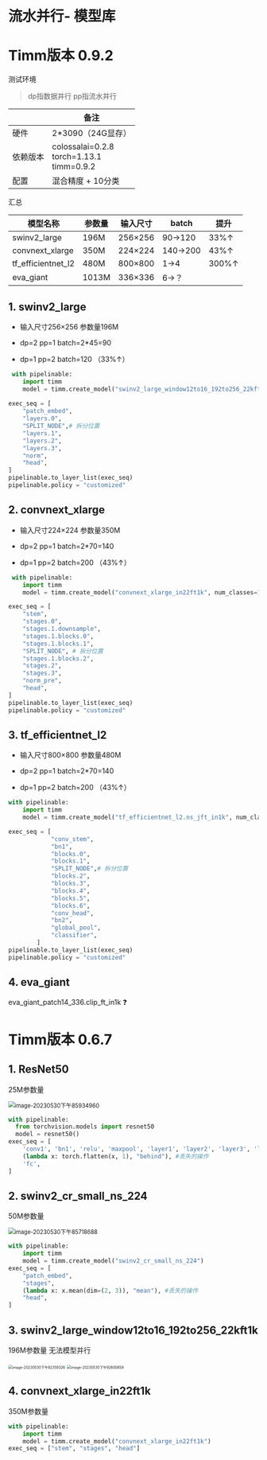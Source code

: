 # 流水并行- 模型库



# Timm版本 0.9.2

测试环境

> dp指数据并行  pp指流水并行

|          | 备注                                               |
| -------- | -------------------------------------------------- |
| 硬件     | 2*3090（24G显存）                                  |
| 依赖版本 | colossalai=0.2.8<br />torch=1.13.1<br />timm=0.9.2 |
| 配置     | 混合精度 + 10分类                                  |

汇总

| 模型名称           | 参数量 | 输入尺寸 | batch    | 提升  |
| ------------------ | ------ | -------- | -------- | ----- |
| swinv2_large       | 196M   | 256×256  | 90->120  | 33%↑  |
| convnext_xlarge    | 350M   | 224×224  | 140->200 | 43%↑  |
| tf_efficientnet_l2 | 480M   | 800×800  | 1->4     | 300%↑ |
| eva_giant          | 1013M  | 336×336  | 6->？    |       |



## 1. swinv2_large

- 输入尺寸256×256      参数量196M 

- dp=2  pp=1   batch=2*45=90
- dp=1  pp=2   batch=120 （33%↑）

```python
 with pipelinable:
    import timm
	model = timm.create_model("swinv2_large_window12to16_192to256_22kft1k", num_classes=10)
 
exec_seq = [
    "patch_embed",
    "layers.0",
    "SPLIT_NODE",# 拆分位置
    "layers.1",
    "layers.2",
    "layers.3",
    "norm",
    "head",
]
pipelinable.to_layer_list(exec_seq) 
pipelinable.policy = "customized"
```

## 2. convnext_xlarge

- 输入尺寸224×224      参数量350M 

- dp=2  pp=1   batch=2*70=140
- dp=1  pp=2   batch=200 （43%↑）

```python
 with pipelinable:
    import timm
    model = timm.create_model("convnext_xlarge_in22ft1k", num_classes=10)

exec_seq = [
    "stem",
    "stages.0",
    "stages.1.downsample",
    "stages.1.blocks.0",
    "stages.1.blocks.1",
    "SPLIT_NODE", # 拆分位置
    "stages.1.blocks.2",
    "stages.2",
    "stages.3",
    "norm_pre",
    "head",
]
pipelinable.to_layer_list(exec_seq) 
pipelinable.policy = "customized"
```

## 3. tf_efficientnet_l2

- 输入尺寸800×800      参数量480M 

- dp=2  pp=1   batch=2*70=140
- dp=1  pp=2   batch=200 （43%↑）

```python
with pipelinable:
    import timm
	model = timm.create_model("tf_efficientnet_l2.ns_jft_in1k", num_classes=10)

exec_seq = [
            "conv_stem",
            "bn1",
            "blocks.0",
            "blocks.1",
            "SPLIT_NODE",# 拆分位置
            "blocks.2",
            "blocks.3",
            "blocks.4",
            "blocks.5",
            "blocks.6",
            "conv_head",
            "bn2",
            "global_pool",
            "classifier",
        ]
pipelinable.to_layer_list(exec_seq) 
pipelinable.policy = "customized"
```

## 4. eva_giant

eva_giant_patch14_336.clip_ft_in1k  ❓

# Timm版本 0.6.7

## 1. ResNet50

25M参数量

<img src="assets/image-20230530下午85934960.png" alt="image-20230530下午85934960" style="zoom:80%;" />

```python
with pipelinable:
  from torchvision.models import resnet50
  model = resnet50()
exec_seq = [
    'conv1', 'bn1', 'relu', 'maxpool', 'layer1', 'layer2', 'layer3', 'layer4', 'avgpool',
    (lambda x: torch.flatten(x, 1), "behind"), #丢失的操作
  	'fc',
]
```



## 2. swinv2_cr_small_ns_224

50M参数量

<img src="assets/image-20230530下午85718688.png" alt="image-20230530下午85718688" style="zoom:80%;" />

```python
with pipelinable:
  	import timm
    model = timm.create_model("swinv2_cr_small_ns_224")
exec_seq = [
    "patch_embed",
    "stages",
    (lambda x: x.mean(dim=(2, 3)), "mean"), #丢失的操作
    "head",
]
```





## 3. swinv2_large_window12to16_192to256_22kft1k

196M参数量   无法模型并行

<img src="assets/image-20230530下午92359326.png" alt="image-20230530下午92359326" style="zoom: 50%;" />

<img src="assets/image-20230530下午92600658.png" alt="image-20230530下午92600658" style="zoom:50%;" />

## 4. convnext_xlarge_in22ft1k

350M参数量

```python
with pipelinable:
    import timm
    model = timm.create_model("convnext_xlarge_in22ft1k")
exec_seq = ["stem", "stages", "head"]
```






